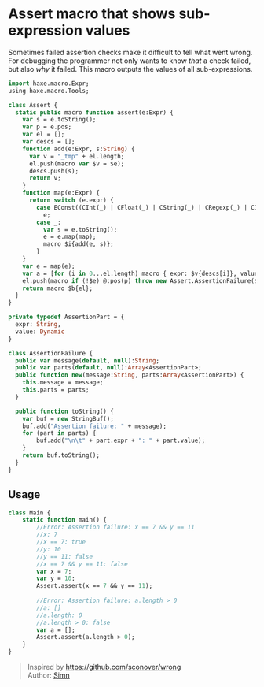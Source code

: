 [tags]: / "macro-function,validation"

# Assert macro that shows sub-expression values

Sometimes failed assertion checks make it difficult to tell what went wrong. For debugging the programmer not only wants to know
*that* a check failed, but also *why* it failed. This macro outputs the values of all sub-expressions.

```haxe
import haxe.macro.Expr;
using haxe.macro.Tools;

class Assert {
  static public macro function assert(e:Expr) {
    var s = e.toString();
    var p = e.pos;
    var el = [];
    var descs = [];
    function add(e:Expr, s:String) {
      var v = "_tmp" + el.length;
      el.push(macro var $v = $e);
      descs.push(s);
      return v;
    }
    function map(e:Expr) {
      return switch (e.expr) {
        case EConst((CInt(_) | CFloat(_) | CString(_) | CRegexp(_) | CIdent("true" | "false" | "null"))):
          e;
        case _:
          var s = e.toString();
          e = e.map(map);
          macro $i{add(e, s)};
        }
    }
    var e = map(e);
    var a = [for (i in 0...el.length) macro { expr: $v{descs[i]}, value: $i{"_tmp" + i} }];
    el.push(macro if (!$e) @:pos(p) throw new Assert.AssertionFailure($v{s}, $a{a}));
    return macro $b{el};
  }
}

private typedef AssertionPart = {
  expr: String,
  value: Dynamic
}

class AssertionFailure {
  public var message(default, null):String;
  public var parts(default, null):Array<AssertionPart>;
  public function new(message:String, parts:Array<AssertionPart>) {
    this.message = message;
    this.parts = parts;
  }

  public function toString() {
    var buf = new StringBuf();
    buf.add("Assertion failure: " + message);
    for (part in parts) {
        buf.add("\n\t" + part.expr + ": " + part.value);
    }
    return buf.toString();
  }
}
```

## Usage


```haxe
class Main {
    static function main() {
        //Error: Assertion failure: x == 7 && y == 11
        //x: 7
        //x == 7: true
        //y: 10
        //y == 11: false
        //x == 7 && y == 11: false
        var x = 7;
        var y = 10;
        Assert.assert(x == 7 && y == 11);
        
        //Error: Assertion failure: a.length > 0
        //a: []
        //a.length: 0
        //a.length > 0: false
        var a = [];
        Assert.assert(a.length > 0);
    }
}
```

> Inspired by <https://github.com/sconover/wrong>  
> Author: [Simn](https://github.com/simn)
